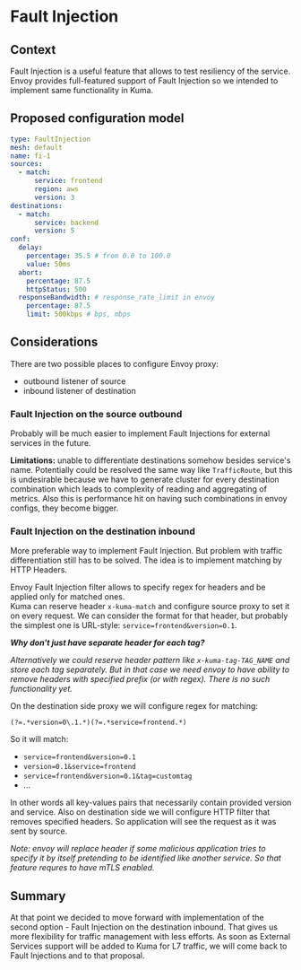 # Fault Injection

## Context

Fault Injection is a useful feature that allows to test resiliency of the service. 
Envoy provides full-featured support of Fault Injection so we intended 
to implement same functionality in Kuma.

## Proposed configuration model

```yaml
type: FaultInjection
mesh: default
name: fi-1
sources:
  - match:
      service: frontend
      region: aws
      version: 3
destinations:
  - match:
      service: backend
      version: 5
conf:
  delay:
    percentage: 35.5 # from 0.0 to 100.0
    value: 50ms
  abort:
    percentage: 87.5
    httpStatus: 500
  responseBandwidth: # response_rate_limit in envoy
    percentage: 87.5
    limit: 500kbps # bps, mbps
```

## Considerations

There are two possible places to configure Envoy proxy: 
- outbound listener of source
- inbound listener of destination

### Fault Injection on the source outbound

Probably will be much easier to implement Fault Injections for external services in the future.

**Limitations:** unable to differentiate destinations somehow besides service's name. 
Potentially could be resolved the same way like `TrafficRoute`, but this is undesirable because 
we have to generate cluster for every destination combination which leads to complexity of reading and
aggregating of metrics. Also this is performance hit on having such combinations in envoy configs, they become bigger. 

### Fault Injection on the destination inbound

More preferable way to implement Fault Injection. But problem with traffic differentiation 
still has to be solved. The idea is to implement matching by HTTP Headers.

Envoy Fault Injection filter allows to specify regex for headers and be applied only for matched ones.   
Kuma can reserve header `x-kuma-match` and configure source proxy to set it on every request. We can 
consider the format for that header, but probably the simplest one is URL-style: `service=frontend&version=0.1`. 

**_Why don't just have separate header for each tag?_**

_Alternatively we could reserve header pattern like `x-kuma-tag-TAG_NAME` and store each tag separately. 
But in that case we need envoy to have ability to remove headers with specified prefix (or with regex).
There is no such functionality yet._

On the destination side proxy we will configure regex for matching:
```
(?=.*version=0\.1.*)(?=.*service=frontend.*)
```
So it will match:
- `service=frontend&version=0.1` 
- `version=0.1&service=frontend` 
- `service=frontend&version=0.1&tag=customtag`
- ...

In other words all key-values pairs that necessarily contain provided version and service.
Also on destination side we will configure HTTP filter that removes specified headers. 
So application will see the request as it was sent by source. 

_Note: envoy will replace header if some malicious application tries to specify it by itself pretending to be identified like
another service. So that feature requres to have mTLS enabled._ 

## Summary
At that point we decided to move forward with implementation of the second option - Fault Injection on the destination inbound. 
That gives us more flexibility for traffic management with less efforts. As soon as External Services support will be added 
to Kuma for L7 traffic, we will come back to Fault Injections and to that proposal.
